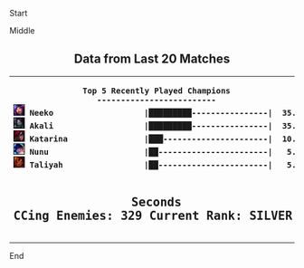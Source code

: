 

Start

Middle

<!---LOL-STATS-START-HERE--->
<h2 align='center'> Data from Last 20 Matches </h2><table align='center'><tr></tr><tr><th><pre>Top 5 Recently Played Champions
-------------------------
<img src='square_champs/Neeko.png' alt='drawing' width='20'/> Neeko                   |█████████----------------|  35.00%
<img src='square_champs/Akali.png' alt='drawing' width='20'/> Akali                   |█████████----------------|  35.00%
<img src='square_champs/Katarina.png' alt='drawing' width='20'/> Katarina                |███----------------------|  10.00%
<img src='square_champs/Nunu.png' alt='drawing' width='20'/> Nunu                    |██-----------------------|   5.00%
<img src='square_champs/Taliyah.png' alt='drawing' width='20'/> Taliyah                 |██-----------------------|   5.00%

Seconds CCing Enemies: 329
Current Rank: SILVER
</pre></th><th><pre>Last Played
-----------
<img align='center' src='loading_images/Nunu_0.png' alt='drawing' width='80'/>
</pre></th></tr></table>
<!---LOL-STATS-END-HERE--->


End
